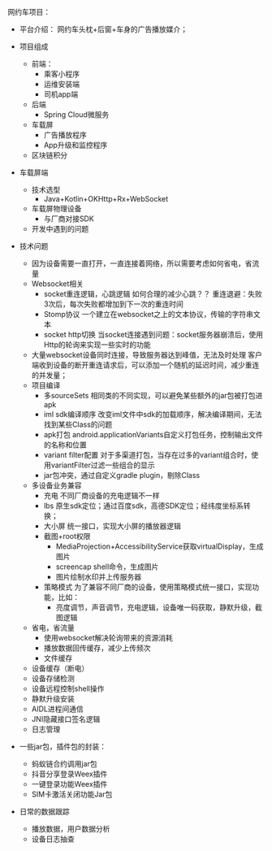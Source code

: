 网约车项目：
- 平台介绍：
网约车头枕+后窗+车身的广告播放媒介；
- 项目组成
  - 前端：
    - 乘客小程序
    - 运维安装端
    - 司机app端
  - 后端
    - Spring Cloud微服务
  - 车载屏
    - 广告播放程序
    - App升级和监控程序
  - 区块链积分

- 车载屏端
  - 技术选型
    - Java+Kotlin+OKHttp+Rx+WebSocket
  - 车载屏物理设备
    - 与厂商对接SDK 
  - 开发中遇到的问题

- 技术问题
  - 因为设备需要一直打开，一直连接着网络，所以需要考虑如何省电，省流量
  - Websocket相关
    - socket重连逻辑，心跳逻辑
       如何合理的减少心跳？？
	重连退避：失败3次后，每次失败都增加到下一次的重连时间
    - Stomp协议
       一个建立在websocket之上的文本协议，传输的字符串文本	     
    - socket http切换
       当socket连接遇到问题：socket服务器崩溃后，使用Http的轮询来实现一些实时的功能 
  - 大量websocket设备同时连接，导致服务器达到峰值，无法及时处理
    客户端收到设备的断开重连请求后，可以添加一个随机的延迟时间，减少重连的并发量；
  - 项目编译
    - 多sourceSets
      相同类的不同实现，可以避免某些额外的jar包被打包进apk
    - iml sdk编译顺序
      改变iml文件中sdk的加载顺序，解决编译期间，无法找到某些Class的问题
    - apk打包
      android.applicationVariants自定义打包任务，控制输出文件的名称和位置
    - variant filter配置
      对于多渠道打包，当存在过多的variant组合时，使用variantFilter过滤一些组合的显示
    - jar包冲突，通过自定义gradle plugin，剔除Class
  - 多设备业务兼容
    - 充电
      不同厂商设备的充电逻辑不一样
    - lbs
      原生sdk定位；通过百度sdk，高德SDK定位；经纬度坐标系转换；
    - 大小屏
      统一接口，实现大小屏的播放器逻辑    
    - 截图+root权限
      - MediaProjection+AccessibilityService获取virtualDisplay，生成图片
      - screencap shell命令，生成图片
      - 图片绘制水印并上传服务器
    - 策略模式
      为了兼容不同厂商的设备，使用策略模式统一接口，实现功能，比如：
      - 亮度调节，声音调节，充电逻辑，设备唯一码获取，静默升级，截图逻辑
  - 省电，省流量
    - 使用websocket解决轮询带来的资源消耗
    - 播放数据回传缓存，减少上传频次
    - 文件缓存
  - 设备缓存（断电）
  - 设备存储检测
  - 设备远程控制shell操作
  - 静默升级安装
  - AIDL进程间通信
  - JNI隐藏接口签名逻辑
  - 日志管理

- 一些jar包，插件包的封装：
  - 蚂蚁链合约调用jar包
  - 抖音分享登录Weex插件
  - 一键登录功能Weex插件
  - SIM卡激活关闭功能Jar包

- 日常的数据跟踪
  - 播放数据，用户数据分析
  - 设备日志抽查 
